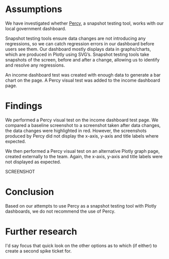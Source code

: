 # Assumptions

We have investigated whether [Percy](https://percy.io/), a snapshot testing tool, works with our local government dashboard. 

Snapshot testing tools ensure data changes are not introducing any regressions, so we can catch regression errors in our dashboard before users see them. Our dashboard mostly displays data in graphs/charts, which are produced in Plotly using SVG’s. Snapshot testing tools take snapshots of the screen, before and after a change, allowing us to identify and resolve any regressions. 

An income dashboard test was created with enough data to generate a bar chart on the page. A Percy visual test was added to the income dashboard page.

# Findings

We performed a Percy visual test on the income dashboard test page. We compared a baseline screenshot to a screenshot taken after data changes, the data changes were highlighted in red. However, the screenshots produced by Percy did not display the x-axis, y-axis and title labels where expected.

We then performed a Percy visual test on an alternative Plotly graph page, created externally to the team. Again, the x-axis, y-axis and title labels were not displayed as expected.

SCREENSHOT

# Conclusion

Based on our attempts to use Percy as a snapshot testing tool with Plotly dashboards, we do not recommend the use of Percy. 

# Further research 

I'd say focus that quick look on the other options as to which (if either) to create a second spike ticket for.
